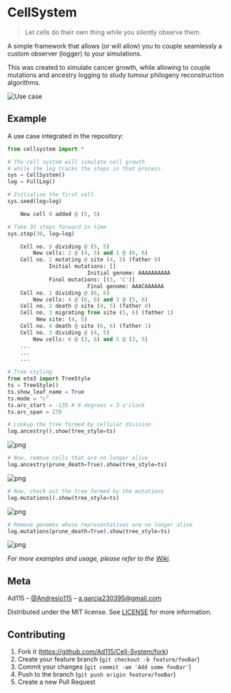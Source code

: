 # CellSystem

> Let cells do their own thing while you silently observe them.

A simple framework that allows (or will allow) you to couple seamlessly a custom observer (logger) to your simulations.

This was created to simulate cancer growth, while allowing to couple mutations and ancestry logging to study tumour philogeny reconstruction algorithms.

![Use case](assets/sidebyside.png)

## Example

A use case integrated in the repository:


```python
from cellsystem import *

# The cell system will simulate cell growth
# while the log tracks the steps in that process.
sys = CellSystem()
log = FullLog()

# Initialize the first cell
sys.seed(log=log)

    New cell 0 added @ (5, 5)

# Take 35 steps forward in time
sys.step(30, log=log)

    Cell no. 0 dividing @ (5, 5)
    	New cells: 2 @ (4, 5) and 1 @ (6, 6)
    Cell no. 2 mutating @ site (4, 5) (father 0)
    		 Initial mutations: []
                    	 Initial genome: AAAAAAAAAA
    		 Final mutations: [(3, 'C')]
                    	 Final genome: AAACAAAAAA
    Cell no. 1 dividing @ (6, 6)
    	New cells: 4 @ (6, 6) and 3 @ (5, 6)
    Cell no. 2 death @ site (4, 5) (father 0)
    Cell no. 3 migrating from site (5, 6) (father 1)
    	 New site: (4, 5)
    Cell no. 4 death @ site (6, 6) (father 1)
    Cell no. 3 dividing @ (4, 5)
    	New cells: 6 @ (3, 6) and 5 @ (3, 5)
    ...
    ...
    ...

# Tree styling
from ete3 import TreeStyle
ts = TreeStyle()
ts.show_leaf_name = True
ts.mode = "c"
ts.arc_start = -135 # 0 degrees = 3 o'clock
ts.arc_span = 270

# Lookup the tree formed by cellular division
log.ancestry().show(tree_style=ts)
```

![png](output_6_0.png)

```python
# Now, remove cells that are no longer alive
log.ancestry(prune_death=True).show(tree_style=ts)
```

![png](output_7_0.png)

```python
# Now, check out the tree formed by the mutations 
log.mutations().show(tree_style=ts)
```

![png](output_8_0.png)

```python
# Remove genomes whose representatives are no longer alive
log.mutations(prune_death=True).show(tree_style=ts)
```

![png](output_9_0.png)

_For more examples and usage, please refer to the [Wiki](wikigoeshere.com)._

## Meta

Ad115 – [@Andresio115](https://twitter.com/Andresio115) – a.garcia230395@gmail.com

Distributed under the MIT license. See [LICENSE](LICENSE) for more information.

## Contributing

1. Fork it (<https://github.com/Ad115/Cell-System/fork>)
2. Create your feature branch (`git checkout -b feature/fooBar`)
3. Commit your changes (`git commit -am 'Add some fooBar'`)
4. Push to the branch (`git push origin feature/fooBar`)
5. Create a new Pull Request
